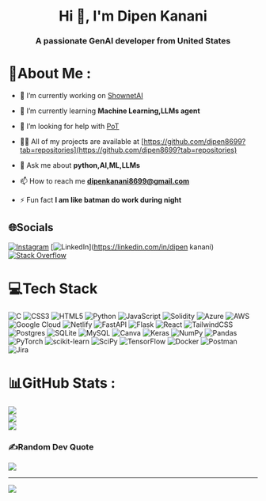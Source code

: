 <h1 align="center">Hi 👋, I'm Dipen Kanani</h1>
<h3 align="center">A passionate GenAI developer from United States</h3>

# 💫About Me :
- 🔭 I’m currently working on [ShownetAI](https://github.com/dipen8699/ShownetAI)

- 🌱 I’m currently learning **Machine Learning,LLMs agent**

- 🤝 I’m looking for help with [PoT](https://github.com/dipen8699/PoT)

- 👨‍💻 All of my projects are available at [https://github.com/dipen8699?tab=repositories](https://github.com/dipen8699?tab=repositories)

- 💬 Ask me about **python,AI,ML,LLMs**

- 📫 How to reach me **dipenkanani8699@gmail.com**

- ⚡ Fun fact **I am like batman do work during night**

## 🌐Socials
[![Instagram](https://img.shields.io/badge/Instagram-%23E4405F.svg?logo=Instagram&logoColor=white)](https://instagram.com/dipen_ivii_ix) [![LinkedIn](https://img.shields.io/badge/LinkedIn-%230077B5.svg?logo=linkedin&logoColor=white)](https://linkedin.com/in/dipen kanani) [![Stack Overflow](https://img.shields.io/badge/-Stackoverflow-FE7A16?logo=stack-overflow&logoColor=white)](https://stackoverflow.com/users/dk2210) 

# 💻Tech Stack
![C](https://img.shields.io/badge/c-%2300599C.svg?style=plastic&logo=c&logoColor=white) ![CSS3](https://img.shields.io/badge/css3-%231572B6.svg?style=plastic&logo=css3&logoColor=white) ![HTML5](https://img.shields.io/badge/html5-%23E34F26.svg?style=plastic&logo=html5&logoColor=white) ![Python](https://img.shields.io/badge/python-3670A0?style=plastic&logo=python&logoColor=ffdd54) ![JavaScript](https://img.shields.io/badge/javascript-%23323330.svg?style=plastic&logo=javascript&logoColor=%23F7DF1E) ![Solidity](https://img.shields.io/badge/Solidity-%23363636.svg?style=plastic&logo=solidity&logoColor=white) ![Azure](https://img.shields.io/badge/azure-%230072C6.svg?style=plastic&logo=azure-devops&logoColor=white) ![AWS](https://img.shields.io/badge/AWS-%23FF9900.svg?style=plastic&logo=amazon-aws&logoColor=white) ![Google Cloud](https://img.shields.io/badge/Google%20Cloud-%234285F4.svg?style=plastic&logo=google-cloud&logoColor=white) ![Netlify](https://img.shields.io/badge/netlify-%23000000.svg?style=plastic&logo=netlify&logoColor=#00C7B7) ![FastAPI](https://img.shields.io/badge/FastAPI-005571?style=plastic&logo=fastapi) ![Flask](https://img.shields.io/badge/flask-%23000.svg?style=plastic&logo=flask&logoColor=white) ![React](https://img.shields.io/badge/react-%2320232a.svg?style=plastic&logo=react&logoColor=%2361DAFB) ![TailwindCSS](https://img.shields.io/badge/tailwindcss-%2338B2AC.svg?style=plastic&logo=tailwind-css&logoColor=white) ![Postgres](https://img.shields.io/badge/postgres-%23316192.svg?style=plastic&logo=postgresql&logoColor=white) ![SQLite](https://img.shields.io/badge/sqlite-%2307405e.svg?style=plastic&logo=sqlite&logoColor=white) ![MySQL](https://img.shields.io/badge/mysql-%2300f.svg?style=plastic&logo=mysql&logoColor=white) ![Canva](https://img.shields.io/badge/Canva-%2300C4CC.svg?style=plastic&logo=Canva&logoColor=white) ![Keras](https://img.shields.io/badge/Keras-%23D00000.svg?style=plastic&logo=Keras&logoColor=white) ![NumPy](https://img.shields.io/badge/numpy-%23013243.svg?style=plastic&logo=numpy&logoColor=white) ![Pandas](https://img.shields.io/badge/pandas-%23150458.svg?style=plastic&logo=pandas&logoColor=white) ![PyTorch](https://img.shields.io/badge/PyTorch-%23EE4C2C.svg?style=plastic&logo=PyTorch&logoColor=white) ![scikit-learn](https://img.shields.io/badge/scikit--learn-%23F7931E.svg?style=plastic&logo=scikit-learn&logoColor=white) ![SciPy](https://img.shields.io/badge/SciPy-%230C55A5.svg?style=plastic&logo=scipy&logoColor=%white) ![TensorFlow](https://img.shields.io/badge/TensorFlow-%23FF6F00.svg?style=plastic&logo=TensorFlow&logoColor=white) ![Docker](https://img.shields.io/badge/docker-%230db7ed.svg?style=plastic&logo=docker&logoColor=white) ![Postman](https://img.shields.io/badge/Postman-FF6C37?style=plastic&logo=postman&logoColor=white) ![Jira](https://img.shields.io/badge/jira-%230A0FFF.svg?style=plastic&logo=jira&logoColor=white)
# 📊GitHub Stats :
![](https://github-readme-stats.vercel.app/api?username=dipen8699&theme=radical&hide_border=false&include_all_commits=false&count_private=false)<br/>
![](https://github-readme-streak-stats.herokuapp.com/?user=dipen8699&theme=radical&hide_border=false)<br/>
![](https://github-readme-stats.vercel.app/api/top-langs/?username=dipen8699&theme=radical&hide_border=false&include_all_commits=false&count_private=false&layout=compact)

### ✍️Random Dev Quote
![](https://quotes-github-readme.vercel.app/api?type=horizontal&theme=radical)

---
[![](https://visitcount.itsvg.in/api?id=dipen8699&icon=0&color=0)](https://visitcount.itsvg.in)

